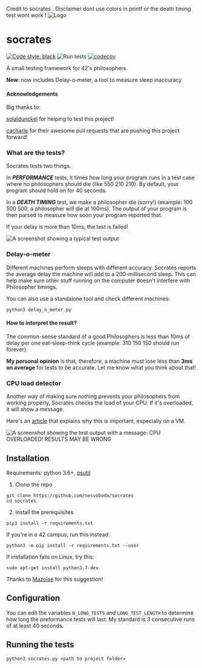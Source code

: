 
Credit to socrates .
Disclaimer dont use colors in printf or the death timing test wont work ! 
![Logo](https://i.imgur.com/JyKRlbd.png)

# socrates
[![Code style: black](https://img.shields.io/badge/code%20style-black-000000.svg)](https://github.com/psf/black)
![Run tests](https://github.com/nesvoboda/socrates/workflows/Run%20tests/badge.svg)
[![codecov](https://codecov.io/gh/nesvoboda/socrates/branch/master/graph/badge.svg?token=NB9C6688R1)](https://codecov.io/gh/nesvoboda/socrates)

A small testing framework for 42's philosophers.

**New**: now includes Delay-o-meter, a tool to measure sleep inaccuracy

#### Acknowledgements
Big thanks to:

[solaldunckel](https://github.com/solaldunckel) for helping to test this project!

[cacharle](https://github.com/cacharle) for their awesome pull requests that are pushing this project forward!


### What are the tests?

Socrates tests two things.

In _**PERFORMANCE**_ tests, it times how long your program runs in a test case where
no philosophers should die (like 550 210 210). By default, your program should hold on for 40 seconds.

In a _**DEATH TIMING**_ test, we make a philosopher die (sorry!) (example: 100 500 500, a philosopher will die at 100ms).
The output of your program is then parsed to measure how soon your program reported that.

If your delay is more than 10ms, the test is failed!

![A screenshot showing a typical test output](https://i.imgur.com/oJ43M1f.png)

### Delay-o-meter

Different machines perform sleeps with different accuracy. Socrates reports the average delay the machine will add to a 200-millisecond sleep. This can help make sure other stuff running on the computer doesn't interfere with Philosopher timings.

You can also use a standalone tool and check different machines:
```
python3 delay_o_meter.py
```

#### How to interpret the result?

The common-sense standard of a good Philosophers is less than 10ms of delay per one eat-sleep-think cycle (example: 310 150 150 should run forever).

**My personal opinion** is that, therefore, a machine must lose less than **3ms on average** for tests to be accurate. Let me know what you think about that!

### CPU load detector

Another way of making sure nothing prevents your philosophers from working properly, Socrates checks the load of your CPU. If it's overloaded, it will show a message.

Here's an [article](https://www.notion.so/philosophers-VM-c60be9c836084edfbcd9c07e29b429c4) that explains why this is important, especially on a VM.

![A screenshot showing the test output with a message: CPU OVERLOADED! RESULTS MAY BE WRONG](https://i.imgur.com/Nj7Jiey.png)

## Installation

Requirements: python 3.6+, [psutil](https://github.com/giampaolo/psutil/blob/master/INSTALL.rst)

1. Clone the repo
```
git clone https://github.com/nesvoboda/socrates
cd socrates
```

2. Install the prerequisites

```
pip3 install -r requirements.txt
```

If you're in a 42 campus, run this instead:

```
python3 -m pip install -r requirements.txt --user
```

If installation fails on Linux, try this:

```
sudo apt-get install python3.7-dev
```
Thanks to [Mazoise](https://github.com/Mazoise) for this suggestion!


## Configuration

You can edit the variables `N_LONG_TESTS` and `LONG_TEST_LENGTH` to determine how long the preformance tests will last.
My standard is 3 consecutive runs of at least 40 seconds.

## Running the tests

```
python3 socrates.py <path to project folder>
```
